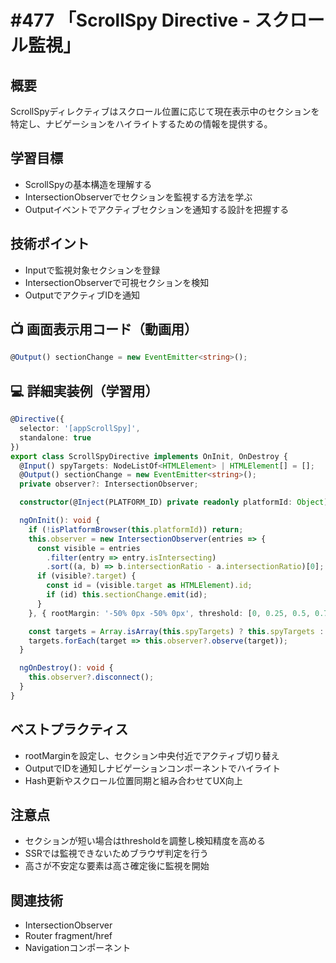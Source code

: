 # #477 「ScrollSpy Directive - スクロール監視」

## 概要
ScrollSpyディレクティブはスクロール位置に応じて現在表示中のセクションを特定し、ナビゲーションをハイライトするための情報を提供する。

## 学習目標
- ScrollSpyの基本構造を理解する
- IntersectionObserverでセクションを監視する方法を学ぶ
- Outputイベントでアクティブセクションを通知する設計を把握する

## 技術ポイント
- Inputで監視対象セクションを登録
- IntersectionObserverで可視セクションを検知
- OutputでアクティブIDを通知

## 📺 画面表示用コード（動画用）
```typescript
@Output() sectionChange = new EventEmitter<string>();
```

## 💻 詳細実装例（学習用）
```typescript
@Directive({
  selector: '[appScrollSpy]',
  standalone: true
})
export class ScrollSpyDirective implements OnInit, OnDestroy {
  @Input() spyTargets: NodeListOf<HTMLElement> | HTMLElement[] = [];
  @Output() sectionChange = new EventEmitter<string>();
  private observer?: IntersectionObserver;

  constructor(@Inject(PLATFORM_ID) private readonly platformId: Object) {}

  ngOnInit(): void {
    if (!isPlatformBrowser(this.platformId)) return;
    this.observer = new IntersectionObserver(entries => {
      const visible = entries
        .filter(entry => entry.isIntersecting)
        .sort((a, b) => b.intersectionRatio - a.intersectionRatio)[0];
      if (visible?.target) {
        const id = (visible.target as HTMLElement).id;
        if (id) this.sectionChange.emit(id);
      }
    }, { rootMargin: '-50% 0px -50% 0px', threshold: [0, 0.25, 0.5, 0.75, 1] });

    const targets = Array.isArray(this.spyTargets) ? this.spyTargets : Array.from(this.spyTargets);
    targets.forEach(target => this.observer?.observe(target));
  }

  ngOnDestroy(): void {
    this.observer?.disconnect();
  }
}
```

## ベストプラクティス
- rootMarginを設定し、セクション中央付近でアクティブ切り替え
- OutputでIDを通知しナビゲーションコンポーネントでハイライト
- Hash更新やスクロール位置同期と組み合わせてUX向上

## 注意点
- セクションが短い場合はthresholdを調整し検知精度を高める
- SSRでは監視できないためブラウザ判定を行う
- 高さが不安定な要素は高さ確定後に監視を開始

## 関連技術
- IntersectionObserver
- Router fragment/href
- Navigationコンポーネント
